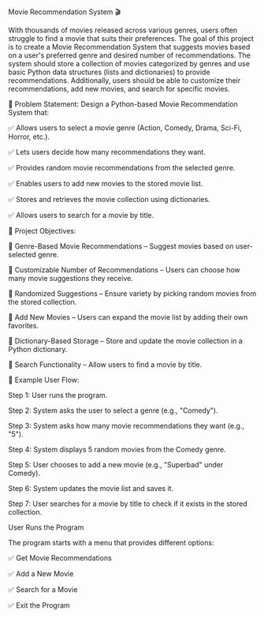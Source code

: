 Movie Recommendation System 🎬

With thousands of movies released across various genres, users often struggle to find a movie that suits their preferences. The goal of this project is to create a Movie Recommendation System that suggests movies based on a user's preferred genre and desired number of recommendations. The system should store a collection of movies categorized by genres and use basic Python data structures (lists and dictionaries) to provide recommendations. Additionally, users should be able to customize their recommendations, add new movies, and search for specific movies.

📌 Problem Statement: Design a Python-based Movie Recommendation System that:

✅ Allows users to select a movie genre (Action, Comedy, Drama, Sci-Fi, Horror, etc.).

✅ Lets users decide how many recommendations they want.

✅ Provides random movie recommendations from the selected genre.

✅ Enables users to add new movies to the stored movie list.

✅ Stores and retrieves the movie collection using dictionaries.

✅ Allows users to search for a movie by title.

📌 Project Objectives:

🔹 Genre-Based Movie Recommendations – Suggest movies based on user-selected genre.

🔹 Customizable Number of Recommendations – Users can choose how many movie suggestions they receive.

🔹 Randomized Suggestions – Ensure variety by picking random movies from the stored collection.

🔹 Add New Movies – Users can expand the movie list by adding their own favorites.

🔹 Dictionary-Based Storage – Store and update the movie collection in a Python dictionary.

🔹 Search Functionality – Allow users to find a movie by title.

📌 Example User Flow:

Step 1: User runs the program.

Step 2: System asks the user to select a genre (e.g., "Comedy").

Step 3: System asks how many movie recommendations they want (e.g., "5").

Step 4: System displays 5 random movies from the Comedy genre.

Step 5: User chooses to add a new movie (e.g., "Superbad" under Comedy).

Step 6: System updates the movie list and saves it.

Step 7: User searches for a movie by title to check if it exists in the stored collection.

User Runs the Program

The program starts with a menu that provides different options:

✅ Get Movie Recommendations

✅ Add a New Movie

✅ Search for a Movie

✅ Exit the Program
